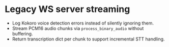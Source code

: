 # Legacy WS server streaming

- Log Kokoro voice detection errors instead of silently ignoring them.
- Stream PCM16 audio chunks via `process_binary_audio` without buffering.
- Return transcription dict per chunk to support incremental STT handling.
